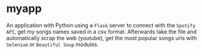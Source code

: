 # myapp
An application with Python using a ``Flask`` server to connect with the ``Spotify API``, get my songs names saved in a csv format.
Afterwards take the file and automatically scrap the web (youtube), get the most popular songs urls with ``Selenium`` or ``Beautiful Soup`` modules.
